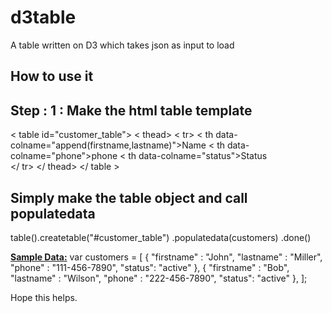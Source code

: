 # d3table
A table written on D3 which takes json as input to load

How to use it
-------------
Step : 1  : Make the html table template
----------------------------------------
  < table id="customer_table">
        < thead>
            < tr>
               	< th data-colname="append(firstname,lastname)">Name</th>
               	< th data-colname="phone">phone</th>
		< th data-colname="status">Status</th>               												                	
            </ tr>
        </ thead>
    </ table >
  
Simply make the table object and call populatedata
--------------------------------------------------
  table().createtable("#customer_table")
				.populatedata(customers)
					.done()

<b><u>Sample Data:</u></b> 
  var customers = [
    { "firstname" : "John", "lastname" : "Miller", "phone" : "111-456-7890", "status": "active" },
    { "firstname" : "Bob", "lastname" : "Wilson", "phone" : "222-456-7890", "status": "active" },
  ];
  
Hope this helps.  
